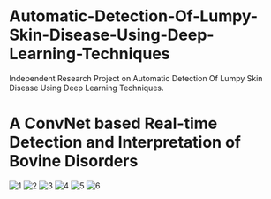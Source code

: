 # Automatic-Detection-Of-Lumpy-Skin-Disease-Using-Deep-Learning-Techniques

Independent Research Project on Automatic Detection Of Lumpy Skin Disease Using Deep Learning Techniques.

# A ConvNet based Real-time Detection and Interpretation of Bovine Disorders

![1]()
![2]()
![3]()
![4]()
![5]()
![6]()

